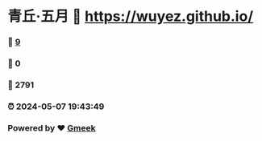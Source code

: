 # 青丘·五月 :link: https://wuyez.github.io/ 
### :page_facing_up: [9](https://wuyez.github.io//tag.html) 
### :speech_balloon: 0 
### :hibiscus: 2791 
### :alarm_clock: 2024-05-07 19:43:49 
### Powered by :heart: [Gmeek](https://github.com/Meekdai/Gmeek)
